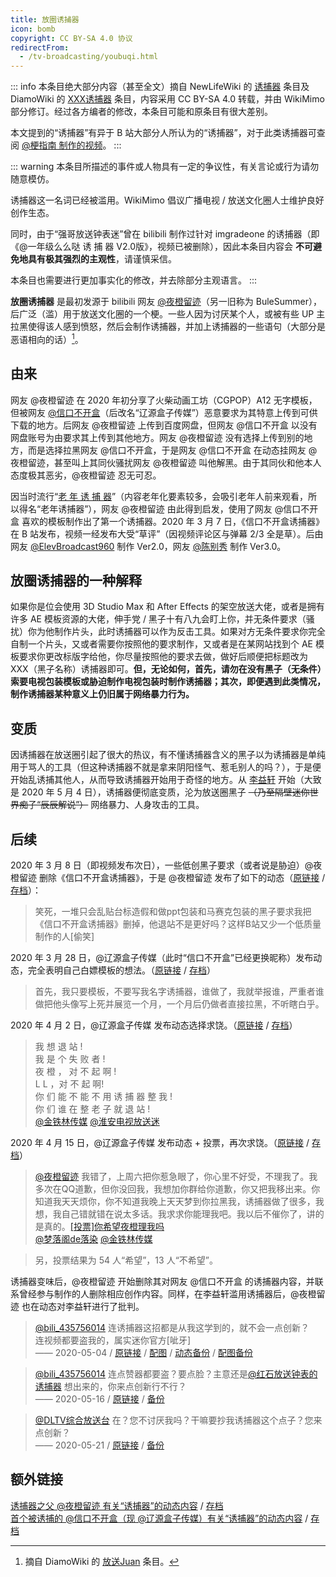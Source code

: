 ```yaml
---
title: 放圈诱捕器
icon: bomb
copyright: CC BY-SA 4.0 协议
redirectFrom:
  - /tv-broadcasting/youbuqi.html
---
```


::: info
本条目绝大部分内容（甚至全文）摘自 NewLifeWiki 的 [诱捕器](https://newlifewiki.miraheze.org/wiki/诱捕器) 条目及 DiamoWiki 的 [XXX诱捕器](https://diamowiki.miraheze.org/wiki/XXX诱捕器) 条目，内容采用 CC BY-SA 4.0 转载，并由 WikiMimo 部分修订。经过各方编者的修改，本条目可能和原条目有很大差别。

本文提到的“诱捕器”有异于 B 站大部分人所认为的“诱捕器”，对于此类诱捕器可查阅 [@梗指南 制作的视频](https://www.bilibili.com/video/BV1Sq4y1R7oT)。
:::

::: warning
本条目所描述的事件或人物具有一定的争议性，有关言论或行为请勿随意模仿。

诱捕器这一名词已经被滥用。WikiMimo 倡议广播电视 / 放送文化圈人士维护良好创作生态。

同时，由于“强哥放送钟表迷”曾在 bilibili 制作过针对 imgradeone 的诱捕器（即《@一年级么么哒 诱 捕 器 V2.0版》，视频已被删除），因此本条目内容会 **不可避免地具有极其强烈的主观性**，请谨慎采信。

本条目也需要进行更加事实化的修改，并去除部分主观语言。
:::

**放圈诱捕器** 是最初发源于 bilibili 网友 [@夜橙留迹](https://space.bilibili.com/192911114)（另一旧称为 BuleSummer），后广泛（滥）用于放送文化圈的一个梗。一些人因为讨厌某个人，或被有些 UP 主拉黑使得该人感到愤怒，然后会制作诱捕器，并加上诱捕器的一些语句（大部分是恶语相向的话）[^1]。

## 由来

网友 @夜橙留迹 在 2020 年初分享了火柴动画工坊（CGPOP）A12 无字模板，但被网友 [@信口不开盒](https://space.bilibili.com/483152292)（后改名“辽源盒子传媒”）恶意要求为其特意上传到可供下载的地方。后网友 @夜橙留迹 上传到百度网盘，但网友 @信口不开盒 以没有网盘账号为由要求其上传到其他地方。网友 @夜橙留迹 没有选择上传到别的地方，而是选择拉黑网友 @信口不开盒，于是网友 @信口不开盒 在动态挂网友 @夜橙留迹，甚至叫上其同伙骚扰网友 @夜橙留迹 叫他解黑。由于其同伙和他本人态度极其恶劣，@夜橙留迹 忍无可忍。

因当时流行“[老 年 诱 捕 器](https://www.bilibili.com/video/BV1i7411e7rs)”（内容老年化要素较多，会吸引老年人前来观看，所以得名“老年诱捕器”），网友 @夜橙留迹 由此得到启发，使用了网友 @信口不开盒 喜欢的模板制作出了第一个诱捕器。2020 年 3 月 7 日，《信口不开盒诱捕器》在 B 站发布，视频一经发布大受“草评”（因视频评论区与弹幕 2/3 全是草）。后由网友 [@ElevBroadcast960](https://space.bilibili.com/174579303) 制作 Ver2.0，网友 [@陈别秀](https://space.bilibili.com/87854902) 制作 Ver3.0。

## 放圈诱捕器的一种解释

如果你是位会使用 3D Studio Max 和 After Effects 的架空放送大佬，或者是拥有许多 AE 模板资源的大佬，伸手党 / 黑子十有八九会盯上你，并无条件要求（骚扰）你为他制作片头，此时诱捕器可以作为反击工具。如果对方无条件要求你完全自制一个片头，又或者需要你按照他的要求制作，又或者是在某网站找到个 AE 模板要求你更改标版字给他，你尽量按照他的要求去做，做好后顺便把标题改为 XXX（黑子名称）诱捕器即可。**但，无论如何，首先，请勿在没有黑子（无条件）索要电视包装模板或胁迫制作电视包装时制作诱捕器；其次，即便遇到此类情况，制作诱捕器某种意义上仍旧属于网络暴力行为。**

## 变质

因诱捕器在放送圈引起了很大的热议，有不懂诱捕器含义的黑子以为诱捕器是单纯用于骂人的工具（但这种诱捕器不就是拿来阴阳怪气、惹毛别人的吗？），于是便开始乱诱捕其他人，从而导致诱捕器开始用于奇怪的地方。从 [李益轩](/web-fair/broadcasting-weirdo/liyixuan.md) 开始（大致是 2020 年 5 月 4 日），诱捕器便彻底变质，沦为放送圈黑子 ~~（乃至隔壁迷你世界痴子“辰辰解说”）~~ 网络暴力、人身攻击的工具。

## 后续

2020 年 3 月 8 日（即视频发布次日），一些低创黑子要求（或者说是胁迫）@夜橙留迹 删除《信口不开盒诱捕器》，于是 @夜橙留迹 发布了如下的动态（[原链接](https://t.bilibili.com/364237106726056913) / [存档](http://archive.today/2022.06.05-123014/https://t.bilibili.com/364237106726056913)）：

> 笑死，一堆只会乱贴台标造假和做ppt包装和马赛克包装的黑子要求我把《信口不开盒诱捕器》删掉，他退站不是更好吗？这样B站又少一个低质量制作的人[偷笑]

2020 年 3 月 28 日，@辽源盒子传媒（此时“信口不开盒”已经更换昵称）发布动态，完全表明自己白嫖模板的想法。（[原链接](https://t.bilibili.com/371613008678710691) / [存档](https://archive.ph/HldF2)）

> 首先，我只要模板，不要写我名字诱捕器，谁做了，我就举报谁，严重者谁做把他头像写上死并展览一个月，一个月后仍做者直接拉黑，不听瞎白乎。

2020 年 4 月 2 日，@辽源盒子传媒 发布动态选择求饶。（[原链接](https://t.bilibili.com/373426116238809033) / [存档](https://archive.ph/prJdw)）

> 我 想 退 站 !  
> 我 是 个 失 败 者 !  
> 夜 橙 ， 对 不 起 啊 !  
> L L ，对 不 起 啊!  
> 你 们 能 不 能 不 用 诱 捕 器 整 我 !  
> 你 们 谁 在 整 老 子 就 退 站 !  
> [@金铁林传媒](https://space.bilibili.com/42521829) [@淮安电视放送迷](https://space.bilibili.com/501207960)

2020 年 4 月 15 日，@辽源盒子传媒 发布动态 + 投票，再次求饶。（[原链接](https://t.bilibili.com/378342762868670871) / [存档](https://archive.ph/RBAwf)）

> [@夜橙留迹](https://space.bilibili.com/192911114) 我错了，上周六把你惹急眼了，你心里不好受，不理我了。我多次在QQ道歉，但你没回我，我想加你群给你道歉，你又把我移出来。你知道我天天烦你，你不知道我晚上天天梦到你拉黑我，诱捕器做了很多，我想，我自己错就错在说太多话。我求求你能理我吧。我以后不催你了，讲的是真的。[[投票]​你希望夜橙理我吗](https://t.bilibili.com/vote/h5/index/#/result?vote_id=352658&dynamic_id=378342762868670871)  
> [@梦落阁de落染](https://space.bilibili.com/479327812) [@金铁林传媒](https://space.bilibili.com/42521829)

> 另，投票结果为 54 人“希望”，13 人“不希望”。

诱捕器变味后，@夜橙留迹 开始删除其对网友 @信口不开盒 的诱捕器内容，并联系曾经参与制作的人删除相应创作内容。同样，在李益轩滥用诱捕器后，@夜橙留迹 也在动态对李益轩进行了批判。

> [@bili_435756014](https://space.bilibili.com/435756014) 连诱捕器这招都是从我这学到的，就不会一点创新？  
> 连视频都要盗我的，属实迷你官方[呲牙]  
> —— 2020-05-04 / [原链接](https://t.bilibili.com/385414168826758278) / [配图](https://i0.hdslb.com/bfs/album/9979e6b7f9eabaf31cb5a0b36d9e931275adffef.png) / [动态备份](https://archive.ph/57TOw) / [配图备份](https://archive.ph/aixRi)

> [@bili_435756014](https://space.bilibili.com/435756014) 连点赞器都要盗？要点脸？主意还是[@红石放送钟表的诱捕器](https://space.bilibili.com/502493512/dynamic) 想出来的，你来点创新行不行？  
> —— 2020-05-16 / [原链接](https://t.bilibili.com/389945363615647875) / [备份](https://archive.ph/Am48D) <!-- 图片不备份了 -->

> [@DLTV综合放送台](https://space.bilibili.com/548226730) 在？您不讨厌我吗？干嘛要抄我诱捕器这个点子？您来点创新？  
> —— 2020-05-21 / [原链接](https://t.bilibili.com/391854210291852248) / [备份](https://archive.ph/hJEJM)

## 额外链接

[诱捕器之父 @夜橙留迹 有关“诱捕器”的动态内容](https://space.bilibili.com/192911114/search/dynamic?keyword=诱捕器) / [存档](http://archive.today/2022.06.05-122800/https://space.bilibili.com/192911114/search/dynamic?keyword=%E8%AF%B1%E6%8D%95%E5%99%A8)  
[首个被诱捕的 @信口不开盒（现 @辽源盒子传媒）有关“诱捕器”的动态内容](https://space.bilibili.com/483152292/search/dynamic?keyword=%E8%AF%B1%E6%8D%95%E5%99%A8) / [存档](https://archive.ph/vJsKM)

[^1]: 摘自 DiamoWiki 的 [放送Juan](https://diamowiki.miraheze.org/wiki/放送Juan) 条目。
